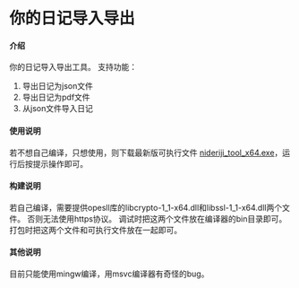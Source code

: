 # 你的日记导入导出

#### 介绍
你的日记导入导出工具。
支持功能：
1. 导出日记为json文件
2. 导出日记为pdf文件
3. 从json文件导入日记


#### 使用说明

若不想自己编译，只想使用，则下载最新版可执行文件 [nideriji_tool_x64.exe](https://github.com/xxx-jjw/nideriji-export-import/releases/download/r0.91/nideriji_tool_0.91_x64.exe)，运行后按提示操作即可。

#### 构建说明
若自己编译，需要提供opesll库的libcrypto-1_1-x64.dll和libssl-1_1-x64.dll两个文件。
否则无法使用https协议。
调试时把这两个文件放在编译器的bin目录即可。
打包时把这两个文件和可执行文件放在一起即可。

#### 其他说明
目前只能使用mingw编译，用msvc编译器有奇怪的bug。
